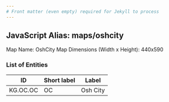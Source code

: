 ```yaml
---
# Front matter (even empty) required for Jekyll to process
---
```


## JavaScript Alias: maps/oshcity

Map Name: OshCity Map
Dimensions (Width x Height): 440x590

### List of Entities

ID | Short label | Label
---|---|---|
KG.OC.OC|OC|Osh City